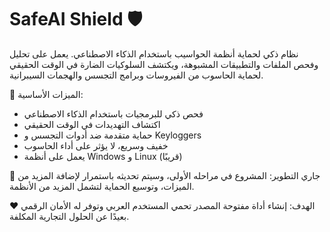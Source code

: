 # SafeAI Shield 🛡️

نظام ذكي لحماية أنظمة الحواسيب باستخدام الذكاء الاصطناعي.
يعمل على تحليل وفحص الملفات والتطبيقات المشبوهة، ويكتشف السلوكيات الضارة في الوقت الحقيقي لحماية الحاسوب من الفيروسات وبرامج التجسس والهجمات السيبرانية.

 🎯 الميزات الأساسية:
- فحص ذكي للبرمجيات باستخدام الذكاء الاصطناعي
- اكتشاف التهديدات في الوقت الحقيقي
- حماية متقدمة ضد أدوات التجسس و Keyloggers
- خفيف وسريع، لا يؤثر على أداء الحاسوب
- يعمل على أنظمة Windows و Linux (قريبًا)

 🚧 جاري التطوير:
المشروع في مراحله الأولى، وسيتم تحديثه باستمرار لإضافة المزيد من الميزات، وتوسيع الحماية لتشمل المزيد من الأنظمة.

 ❤️ الهدف:
إنشاء أداة مفتوحة المصدر تحمي المستخدم العربي وتوفر له الأمان الرقمي بعيدًا عن الحلول التجارية المكلفة.
